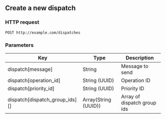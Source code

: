 ## Create a new dispatch

### HTTP request

`POST http://example.com/dispatches`

### Parameters

| Key                            | Type                 | Description                 |
| ------------------------------ | -------------------- | --------------------------- |
| dispatch[message]              | String               | Message to send             |
| dispatch[operation_id]         | String (UUID)        | Operation ID                |
| dispatch[priority_id]          | String (UUID)        | Priority ID                 |
| dispatch[dispatch_group_ids][] | Array(String (UUID)) | Array of dispatch group ids |
